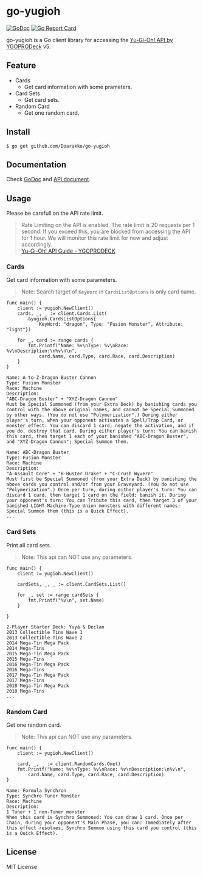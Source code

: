 # go-yugioh

[![GoDoc](https://godoc.org/github.com/Doarakko/go-yugioh?status.svg)](https://godoc.org/github.com/Doarakko/go-yugioh)
[![Go Report Card](https://goreportcard.com/badge/github.com/Doarakko/go-yugioh)](https://goreportcard.com/report/github.com/Doarakko/go-yugioh)

go-yugioh is a Go client library for accessing the [Yu-Gi-Oh! API by YGOPRODeck](https://db.ygoprodeck.com/api-guide/) v5.

## Feature

- Cards
  - Get card information with some prameters.
- Card Sets
  - Get card sets.
- Random Card
  - Get one random card.

## Install

```
$ go get github.com/Doarakko/go-yugioh
```

## Documentation

Check [GoDoc](https://godoc.org/github.com/Doarakko/go-yugioh) and [API document](https://db.ygoprodeck.com/api-guide/).

## Usage

Please be carefull on the API rate limit.

> Rate Limiting on the API is enabled. The rate limit is 20 requests per 1 second. If you exceed this, you are blocked from accessing the API for 1 hour. We will monitor this rate limit for now and adjust accordingly.  
> [Yu-Gi-Oh! API Guide - YGOPRODECK](https://db.ygoprodeck.com/api-guide/)

### Cards

Get card information with some parameters.

> Note: Search target of `KeyWord` in `CardsListOptions` is only card name.

```
func main() {
	client := yugioh.NewClient()
	cards, _, _ := client.Cards.List(
		&yugioh.CardsListOptions{
			KeyWord: "dragon", Type: "Fusion Monster", Attribute: "light"})

	for _, card := range cards {
		fmt.Printf("Name: %v\nType: %v\nRace: %v\nDescription:\n%v\n\n",
			card.Name, card.Type, card.Race, card.Description)
	}
}
```

```
Name: A-to-Z-Dragon Buster Cannon
Type: Fusion Monster
Race: Machine
Description:
"ABC-Dragon Buster" + "XYZ-Dragon Cannon"
Must be Special Summoned (from your Extra Deck) by banishing cards you control with the above original names, and cannot be Special Summoned by other ways. (You do not use "Polymerization".) During either player's turn, when your opponent activates a Spell/Trap Card, or monster effect: You can discard 1 card; negate the activation, and if you do, destroy that card. During either player's turn: You can banish this card, then target 1 each of your banished "ABC-Dragon Buster", and "XYZ-Dragon Cannon"; Special Summon them.

Name: ABC-Dragon Buster
Type: Fusion Monster
Race: Machine
Description:
"A-Assault Core" + "B-Buster Drake" + "C-Crush Wyvern"
Must first be Special Summoned (from your Extra Deck) by banishing the above cards you control and/or from your Graveyard. (You do not use "Polymerization".) Once per turn, during either player's turn: You can discard 1 card, then target 1 card on the field; banish it. During your opponent's turn: You can Tribute this card, then target 3 of your banished LIGHT Machine-Type Union monsters with different names; Special Summon them (this is a Quick Effect).
...
```

### Card Sets

Print all card sets.

> Note: This api can NOT use any parameters.

```
func main() {
	client := yugioh.NewClient()

	cardSets, _, _ := client.CardSets.List()

	for _, set := range cardSets {
		fmt.Printf("%v\n", set.Name)
	}

}
```

```
2-Player Starter Deck: Yuya & Declan
2013 Collectible Tins Wave 1
2013 Collectible Tins Wave 2
2014 Mega-Tin Mega Pack
2014 Mega-Tins
2015 Mega-Tin Mega Pack
2015 Mega-Tins
2016 Mega-Tin Mega Pack
2016 Mega-Tins
2017 Mega-Tin Mega Pack
2017 Mega-Tins
2018 Mega-Tin Mega Pack
2018 Mega-Tins
...
```

### Random Card

Get one random card.

> Note: This api can NOT use any parameters.

```
func main() {
	client := yugioh.NewClient()

	card, _, _ := client.RandomCards.One()
	fmt.Printf("Name: %v\nType: %v\nRace: %v\nDescription:\n%v\n",
		card.Name, card.Type, card.Race, card.Description)
}
```

```
Name: Formula Synchron
Type: Synchro Tuner Monster
Race: Machine
Description:
1 Tuner + 1 non-Tuner monster
When this card is Synchro Summoned: You can draw 1 card. Once per Chain, during your opponent's Main Phase, you can: Immediately after this effect resolves, Synchro Summon using this card you control (this is a Quick Effect).
```

## License

MIT License
